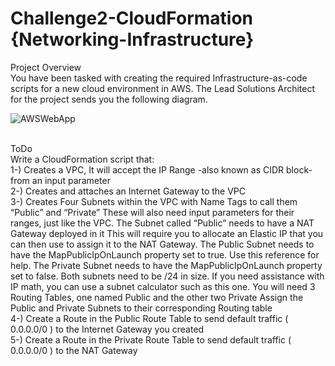 # Challenge2-CloudFormation {Networking-Infrastructure}
Project Overview<br />
You have been tasked with creating the required Infrastructure-as-code scripts for a new cloud environment in AWS. The Lead Solutions Architect for the project sends you the following diagram.<br />

![AWSWebApp](https://user-images.githubusercontent.com/23401470/181375463-f1b93a01-60e4-4d79-b72c-b8e3b3553d9d.jpeg)

<br />
ToDo<br />
Write a CloudFormation script that:<br />
1-) Creates a VPC, It will accept the IP Range -also known as CIDR block- from an input parameter <br />
2-) Creates and attaches an Internet Gateway to the VPC<br />
3-) Creates Four Subnets within the VPC with Name Tags to call them “Public” and “Private” These will also need input parameters for their ranges, just like the VPC. The Subnet called “Public” needs to have a NAT Gateway deployed in it This will require you to allocate an Elastic IP that you can then use to assign it to the NAT Gateway. The Public Subnet needs to have the MapPublicIpOnLaunch property set to true. Use this reference for help. The Private Subnet needs to have the MapPublicIpOnLaunch property set to false. Both subnets need to be /24 in size. If you need assistance with IP math, you can use a subnet calculator such as this one.
You will need 3 Routing Tables, one named Public and the other two Private Assign the Public and Private Subnets to their corresponding Routing table<br />
4-) Create a Route in the Public Route Table to send default traffic ( 0.0.0.0/0 ) to the Internet Gateway you created<br />
5-) Create a Route in the Private Route Table to send default traffic ( 0.0.0.0/0 ) to the NAT Gateway<br />
